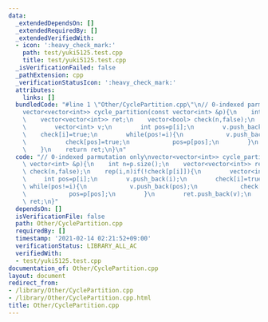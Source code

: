 ```yaml
---
data:
  _extendedDependsOn: []
  _extendedRequiredBy: []
  _extendedVerifiedWith:
  - icon: ':heavy_check_mark:'
    path: test/yuki5125.test.cpp
    title: test/yuki5125.test.cpp
  _isVerificationFailed: false
  _pathExtension: cpp
  _verificationStatusIcon: ':heavy_check_mark:'
  attributes:
    links: []
  bundledCode: "#line 1 \"Other/CyclePartition.cpp\"\n// 0-indexed parmutation only\n\
    vector<vector<int>> cycle_partition(const vector<int> &p){\n    int n=p.size();\n\
    \    vector<vector<int>> ret;\n    vector<bool> check(n,false);\n    rep(i,n)if(!check[p[i]]){\n\
    \        vector<int> v;\n        int pos=p[i];\n        v.push_back(i);\n    \
    \    check[i]=true;\n        while(pos!=i){\n            v.push_back(pos);\n \
    \           check[pos]=true;\n            pos=p[pos];\n        }\n        ret.push_back(v);\n\
    \    }\n    return ret;\n}\n"
  code: "// 0-indexed parmutation only\nvector<vector<int>> cycle_partition(const\
    \ vector<int> &p){\n    int n=p.size();\n    vector<vector<int>> ret;\n    vector<bool>\
    \ check(n,false);\n    rep(i,n)if(!check[p[i]]){\n        vector<int> v;\n   \
    \     int pos=p[i];\n        v.push_back(i);\n        check[i]=true;\n       \
    \ while(pos!=i){\n            v.push_back(pos);\n            check[pos]=true;\n\
    \            pos=p[pos];\n        }\n        ret.push_back(v);\n    }\n    return\
    \ ret;\n}"
  dependsOn: []
  isVerificationFile: false
  path: Other/CyclePartition.cpp
  requiredBy: []
  timestamp: '2021-02-14 02:21:52+09:00'
  verificationStatus: LIBRARY_ALL_AC
  verifiedWith:
  - test/yuki5125.test.cpp
documentation_of: Other/CyclePartition.cpp
layout: document
redirect_from:
- /library/Other/CyclePartition.cpp
- /library/Other/CyclePartition.cpp.html
title: Other/CyclePartition.cpp
---
```

